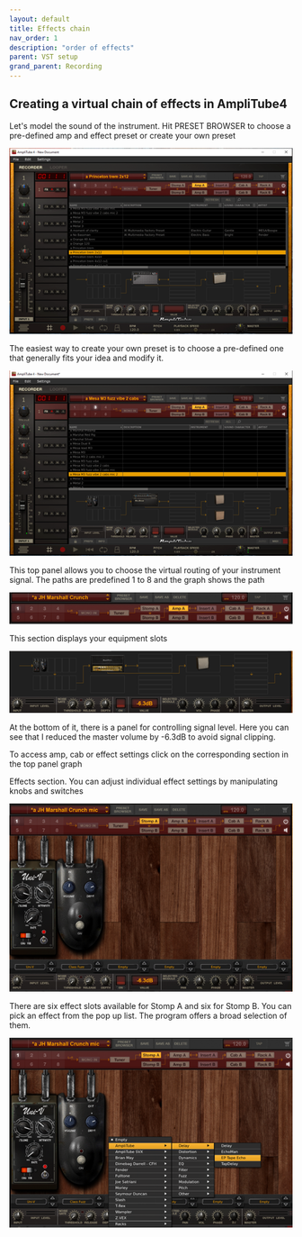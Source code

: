 ```yaml
---
layout: default
title: Effects chain
nav_order: 1
description: "order of effects"
parent: VST setup
grand_parent: Recording
---
```


## **Creating a virtual chain of effects in AmpliTube4**

Let's model the sound of the instrument. Hit PRESET BROWSER to choose a pre-defined amp and effect preset or create your own preset

 ![AmpliTube4 - getting started](../../../assets/images/a4_02_preset.png)

The easiest way to create your own preset is to choose a pre-defined one that generally fits your idea and modify it.

 ![AmpliTube4 - getting started](../../../assets/images/a4_03_presetmod.png)

This top panel allows you to choose the virtual routing of your instrument signal. The paths are predefined 1 to 8 and the graph shows the path

 ![AmpliTube4 - getting started](../../../assets/images/a4_04_toppanel.png)

This section displays your equipment slots 

 ![AmpliTube4 - getting started](../../../assets/images/a4_05_gearslots.png)

At the bottom of it, there is a panel for controlling signal level. Here you can see that I reduced the master volume by -6.3dB to avoid signal clipping.

To access amp, cab or effect settings click on the corresponding section in the top panel graph

Effects section. You can adjust individual effect settings by manipulating knobs and switches

 ![AmpliTube4 - getting started](../../../assets/images/a4_06_effectorder.png)

There are six effect slots available for Stomp A and six for Stomp B. You can pick an effect from the pop up list. The program offers a broad selection of them.

 ![AmpliTube4 - getting started](../../../assets/images/a4_07_effectmenu.png)





